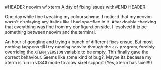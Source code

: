 #HEADER neovim w/ xterm
A day of fixing issues with 
#END HEADER

One day while fine tweaking my colourscheme, I noticed that my neovim wasn't displaying any italics
like I had specified in it. After double checking that everything was fine from my configuration side, I resolved it to be
something between neovim and the terminal.

An hour of googling and trying a bunch of different fixes ensue, But most nothing happens till I try running neovim through the `env` program, forcibly overriding the `XTERM_VERSION` variable to be empty, This finally gave the correct behaviour.
Seems like some kind of bug?, Maybe its because my xterm is run in vt340 mode to allow sixel support (Yes, xterm has sixel!!!)
